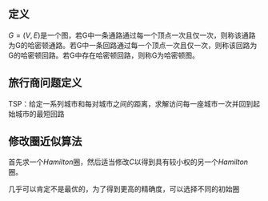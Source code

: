 ## 定义

$G=(V,E)$是一个图，若G中一条通路通过每一个顶点一次且仅一次，则称该通路为G的哈密顿通路。若G中一条回路通过每一个顶点一次且仅一次，则称该回路为G的哈密顿回路。若G中存在哈密顿回路，则称G为哈密顿图。

## 旅行商问题定义

TSP：给定一系列城市和每对城市之间的距离，求解访问每一座城市一次并回到起始城市的最短回路

## 修改圈近似算法

首先求一个$Hamilton$圈，然后适当修改$C$以得到具有较小权的另一个$Hamilton$圈。

几乎可以肯定不是最优的，为了得到更高的精确度，可以选择不同的初始圈


